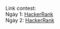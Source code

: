 Link contest:<br>
Ngày 1: [HackerRank](https://www.hackerrank.com/contests/28tech-thi-thu-cuoi-ky-c-test-1-ngay-09122023/challenges) <br>
Ngày 2: [HackerRank](https://www.hackerrank.com/contests/thi-thu-cuoi-ky-c-test-2-ngay-10122023/challenges) <br>
